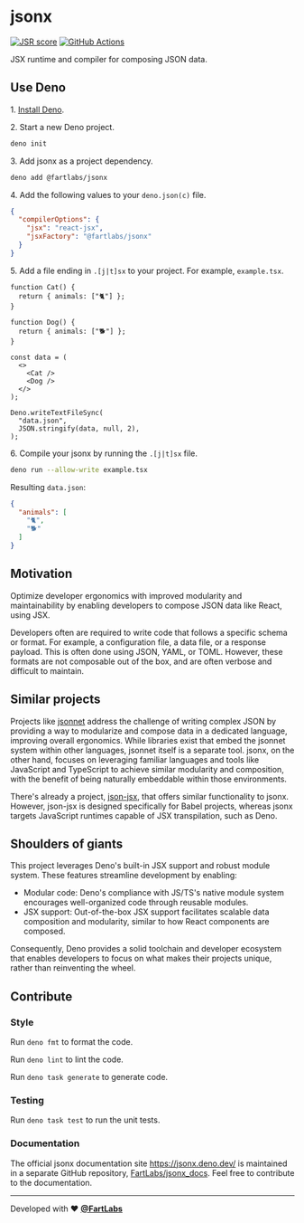 # jsonx

[![JSR score](https://jsr.io/badges/@fartlabs/jsonx/score)](https://jsr.io/@fartlabs/jsonx)
[![GitHub Actions](https://github.com/FartLabs/jsonx/actions/workflows/check.yaml/badge.svg)](https://github.com/FartLabs/jsonx/actions/workflows/check.yaml)

JSX runtime and compiler for composing JSON data.

## Use Deno

1\. [Install Deno](https://docs.deno.com/runtime/manual).

2\. Start a new Deno project.

```sh
deno init
```

3\. Add jsonx as a project dependency.

```sh
deno add @fartlabs/jsonx
```

4\. Add the following values to your `deno.json(c)` file.

```json
{
  "compilerOptions": {
    "jsx": "react-jsx",
    "jsxFactory": "@fartlabs/jsonx"
  }
}
```

5\. Add a file ending in `.[j|t]sx` to your project. For example, `example.tsx`.

```tsx
function Cat() {
  return { animals: ["🐈"] };
}

function Dog() {
  return { animals: ["🐕"] };
}

const data = (
  <>
    <Cat />
    <Dog />
  </>
);

Deno.writeTextFileSync(
  "data.json",
  JSON.stringify(data, null, 2),
);
```

6\. Compile your jsonx by running the `.[j|t]sx` file.

```sh
deno run --allow-write example.tsx
```

Resulting `data.json`:

```json
{
  "animals": [
    "🐈",
    "🐕"
  ]
}
```

## Motivation

Optimize developer ergonomics with improved modularity and maintainability by
enabling developers to compose JSON data like React, using JSX.

Developers often are required to write code that follows a specific schema or
format. For example, a configuration file, a data file, or a response payload.
This is often done using JSON, YAML, or TOML. However, these formats are not
composable out of the box, and are often verbose and difficult to maintain.

## Similar projects

Projects like [jsonnet](https://jsonnet.org/) address the challenge of writing
complex JSON by providing a way to modularize and compose data in a dedicated
language, improving overall ergonomics. While libraries exist that embed the
jsonnet system within other languages, jsonnet itself is a separate tool. jsonx,
on the other hand, focuses on leveraging familiar languages and tools like
JavaScript and TypeScript to achieve similar modularity and composition, with
the benefit of being naturally embeddable within those environments.

There's already a project, [json-jsx](https://github.com/alexstroukov/json-jsx),
that offers similar functionality to jsonx. However, json-jsx is designed
specifically for Babel projects, whereas jsonx targets JavaScript runtimes
capable of JSX transpilation, such as Deno.

## Shoulders of giants

This project leverages Deno's built-in JSX support and robust module system.
These features streamline development by enabling:

- Modular code: Deno's compliance with JS/TS's native module system encourages
  well-organized code through reusable modules.
- JSX support: Out-of-the-box JSX support facilitates scalable data composition
  and modularity, similar to how React components are composed.

Consequently, Deno provides a solid toolchain and developer ecosystem that
enables developers to focus on what makes their projects unique, rather than
reinventing the wheel.

## Contribute

### Style

Run `deno fmt` to format the code.

Run `deno lint` to lint the code.

Run `deno task generate` to generate code.

### Testing

Run `deno task test` to run the unit tests.

### Documentation

The official jsonx documentation site <https://jsonx.deno.dev/> is maintained in
a separate GitHub repository,
[FartLabs/jsonx_docs](https://github.com/FartLabs/jsonx_docs). Feel free to
contribute to the documentation.

---

Developed with ❤️ [**@FartLabs**](https://github.com/FartLabs)

